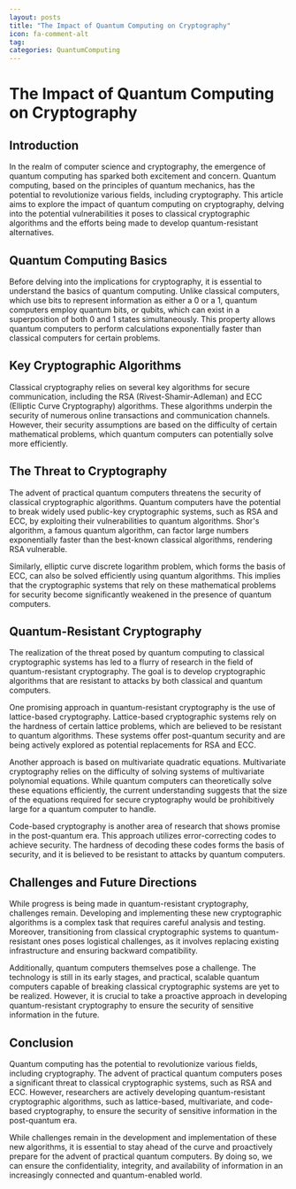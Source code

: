 ```yaml
---
layout: posts
title: "The Impact of Quantum Computing on Cryptography"
icon: fa-comment-alt
tag:      
categories: QuantumComputing
---
```



# The Impact of Quantum Computing on Cryptography

## Introduction

In the realm of computer science and cryptography, the emergence of quantum computing has sparked both excitement and concern. Quantum computing, based on the principles of quantum mechanics, has the potential to revolutionize various fields, including cryptography. This article aims to explore the impact of quantum computing on cryptography, delving into the potential vulnerabilities it poses to classical cryptographic algorithms and the efforts being made to develop quantum-resistant alternatives.

## Quantum Computing Basics

Before delving into the implications for cryptography, it is essential to understand the basics of quantum computing. Unlike classical computers, which use bits to represent information as either a 0 or a 1, quantum computers employ quantum bits, or qubits, which can exist in a superposition of both 0 and 1 states simultaneously. This property allows quantum computers to perform calculations exponentially faster than classical computers for certain problems.

## Key Cryptographic Algorithms

Classical cryptography relies on several key algorithms for secure communication, including the RSA (Rivest-Shamir-Adleman) and ECC (Elliptic Curve Cryptography) algorithms. These algorithms underpin the security of numerous online transactions and communication channels. However, their security assumptions are based on the difficulty of certain mathematical problems, which quantum computers can potentially solve more efficiently.

## The Threat to Cryptography

The advent of practical quantum computers threatens the security of classical cryptographic algorithms. Quantum computers have the potential to break widely used public-key cryptographic systems, such as RSA and ECC, by exploiting their vulnerabilities to quantum algorithms. Shor's algorithm, a famous quantum algorithm, can factor large numbers exponentially faster than the best-known classical algorithms, rendering RSA vulnerable.

Similarly, elliptic curve discrete logarithm problem, which forms the basis of ECC, can also be solved efficiently using quantum algorithms. This implies that the cryptographic systems that rely on these mathematical problems for security become significantly weakened in the presence of quantum computers.

## Quantum-Resistant Cryptography

The realization of the threat posed by quantum computing to classical cryptographic systems has led to a flurry of research in the field of quantum-resistant cryptography. The goal is to develop cryptographic algorithms that are resistant to attacks by both classical and quantum computers.

One promising approach in quantum-resistant cryptography is the use of lattice-based cryptography. Lattice-based cryptographic systems rely on the hardness of certain lattice problems, which are believed to be resistant to quantum algorithms. These systems offer post-quantum security and are being actively explored as potential replacements for RSA and ECC.

Another approach is based on multivariate quadratic equations. Multivariate cryptography relies on the difficulty of solving systems of multivariate polynomial equations. While quantum computers can theoretically solve these equations efficiently, the current understanding suggests that the size of the equations required for secure cryptography would be prohibitively large for a quantum computer to handle.

Code-based cryptography is another area of research that shows promise in the post-quantum era. This approach utilizes error-correcting codes to achieve security. The hardness of decoding these codes forms the basis of security, and it is believed to be resistant to attacks by quantum computers.

## Challenges and Future Directions

While progress is being made in quantum-resistant cryptography, challenges remain. Developing and implementing these new cryptographic algorithms is a complex task that requires careful analysis and testing. Moreover, transitioning from classical cryptographic systems to quantum-resistant ones poses logistical challenges, as it involves replacing existing infrastructure and ensuring backward compatibility.

Additionally, quantum computers themselves pose a challenge. The technology is still in its early stages, and practical, scalable quantum computers capable of breaking classical cryptographic systems are yet to be realized. However, it is crucial to take a proactive approach in developing quantum-resistant cryptography to ensure the security of sensitive information in the future.

## Conclusion

Quantum computing has the potential to revolutionize various fields, including cryptography. The advent of practical quantum computers poses a significant threat to classical cryptographic systems, such as RSA and ECC. However, researchers are actively developing quantum-resistant cryptographic algorithms, such as lattice-based, multivariate, and code-based cryptography, to ensure the security of sensitive information in the post-quantum era.

While challenges remain in the development and implementation of these new algorithms, it is essential to stay ahead of the curve and proactively prepare for the advent of practical quantum computers. By doing so, we can ensure the confidentiality, integrity, and availability of information in an increasingly connected and quantum-enabled world.